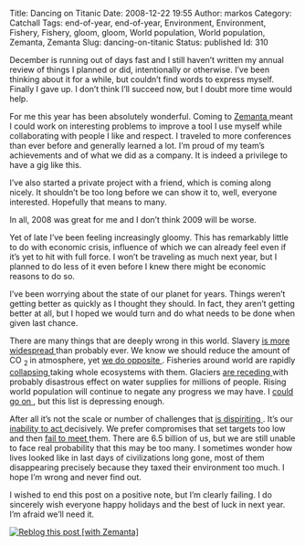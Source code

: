 Title: Dancing on Titanic
Date: 2008-12-22 19:55
Author: markos
Category: Catchall
Tags: end-of-year, end-of-year, Environment, Environment, Fishery, Fishery, gloom, gloom, World population, World population, Zemanta, Zemanta
Slug: dancing-on-titanic
Status: published
Id: 310

<html>
 <body>
  <div>
   <p>
    December is running out of days fast and I still haven’t written my annual review of things I planned or did, intentionally or otherwise. I’ve been thinking about it for a while, but couldn’t find words to express myself. Finally I gave up. I don’t think I’ll succeed now, but I doubt more time would help.
   </p>
   <p>
    For me this year has been absolutely wonderful. Coming to
    <a class="zem_slink" href="http://www.zemanta.com" rel="homepage" title="Zemanta">
     Zemanta
    </a>
    meant I could work on interesting problems to improve a tool I use myself while collaborating with people I like and respect. I traveled to more conferences than ever before and generally learned a lot. I’m proud of my team’s achievements and of what we did as a company. It is indeed a privilege to have a gig like this.
   </p>
   <p>
    I’ve also started a private project with a friend, which is coming along nicely. It shouldn’t be too long before we can show it to, well, everyone interested. Hopefully that means to many.
   </p>
   <p>
    In all, 2008 was great for me and I don’t think 2009 will be worse.
   </p>
   <p>
    Yet of late I’ve been feeling increasingly gloomy. This has remarkably little to do with economic crisis, influence of which we can already feel even if it’s yet to hit with full force. I won’t be traveling as much next year, but I planned to do less of it even before I knew there might be economic reasons to do so.
   </p>
   <p>
    I’ve been worrying about the state of our planet for years. Things weren’t getting better as quickly as I thought they should. In fact, they aren’t getting better at all, but I hoped we would turn and do what needs to be done when given last chance.
   </p>
   <p>
    There are many things that are deeply wrong in this world. Slavery
    <a href="http://www.kottke.org/08/12/slavery-worse-than-ever">
     is more widespread
    </a>
    than probably ever. We know we should reduce the amount of CO
    <sub>
     2
    </sub>
    in atmosphere, yet
    <a href="http://www.mnp.nl/en/publications/2008/GlobalCO2emissionsthrough2007.html">
     we do opposite
    </a>
    . Fisheries around world are rapidly
    <a href="http://news.mongabay.com/2008/0918-hance_fish.html">
     collapsing
    </a>
    taking whole ecosystems with them. Glaciers
    <a href="http://www.guardian.co.uk/environment/2008/dec/10/poznan-brazil-climate-change-environment">
     are receding
    </a>
    with probably disastrous effect on water supplies for millions of people. Rising world population will continue to negate any progress we may have. I
    <a href="http://news.bbc.co.uk/2/hi/south_asia/7780040.stm">
     could go on
    </a>
    , but this list is depressing enough.
   </p>
   <p>
    After all it’s not the scale or number of challenges that
    <a href="http://news.bbc.co.uk/2/hi/science/nature/7786910.stm">
     is dispiriting
    </a>
    . It’s our
    <a href="http://www.guardian.co.uk/commentisfree/2008/dec/12/greenpolitics-poznan">
     inability to act
    </a>
    decisively. We prefer compromises that set targets too low and then
    <a href="http://www.bbc.co.uk/blogs/thereporters/richardblack/2008/12/when_targets_miss_the_point.html">
     fail to meet
    </a>
    them. There are 6.5 billion of us, but we are still unable to face real probability that this may be too many. I sometimes wonder how lives looked like in last days of civilizations long gone, most of them disappearing precisely because they taxed their environment too much. I hope I’m wrong and never find out.
   </p>
   <p>
    I wished to end this post on a positive note, but I’m clearly failing. I do sincerely wish everyone happy holidays and the best of luck in next year. I’m afraid we’ll need it.
   </p>
   <div class="zemanta-pixie">
    <a class="zemanta-pixie-a" href="http://reblog.zemanta.com/zemified/67028e32-0b94-43d6-ad01-e2d3a8644143/" title="Zemified by Zemanta">
     <img alt="Reblog this post [with Zemanta]" class="zemanta-pixie-img" src="http://img.zemanta.com/reblog_e.png?x-id=67028e32-0b94-43d6-ad01-e2d3a8644143"/>
    </a>
   </div>
  </div>
 </body>
</html>